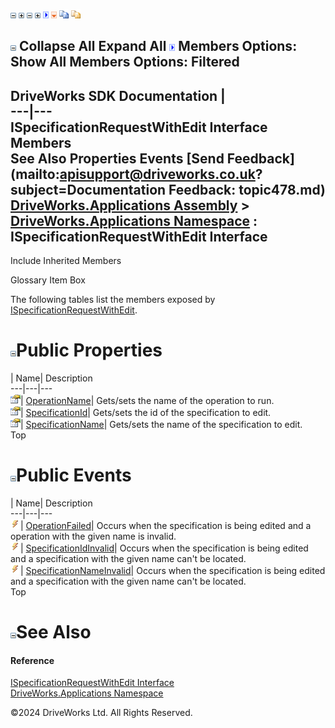 ![](dotnetimages/collapse.gif) ![](dotnetimages/expand.gif) ![](dotnetimages/collapse.gif) ![](dotnetimages/expand.gif) ![](dotnetimages/drpdown.gif) ![](dotnetimages/drpdown_orange.gif) ![](dotnetimages/copycode.gif) ![](dotnetimages/copycodeHighlight.gif)

![](dotnetimages/collapse.gif) Collapse All Expand All ![](dotnetimages/drpdown.gif) Members Options: Show All  Members Options: Filtered   
---  
DriveWorks SDK Documentation  |   
---|---  
ISpecificationRequestWithEdit Interface Members   
See Also Properties Events [Send Feedback](mailto:apisupport@driveworks.co.uk?subject=Documentation Feedback: topic478.md)  
[DriveWorks.Applications Assembly](topic13.md) > [DriveWorks.Applications Namespace](topic16.md) : ISpecificationRequestWithEdit Interface  
---  
  
Include Inherited Members    


Glossary Item Box

The following tables list the members exposed by [ISpecificationRequestWithEdit](topic478.md).

# ![](dotnetimages/collapse.gif)Public Properties

| Name| Description  
---|---|---  
![ Property](dotnetimages/Property.gif)| [OperationName](topic483.md)| Gets/sets the name of the operation to run.   
![ Property](dotnetimages/Property.gif)| [SpecificationId](topic484.md)| Gets/sets the id of the specification to edit.   
![ Property](dotnetimages/Property.gif)| [SpecificationName](topic485.md)| Gets/sets the name of the specification to edit.   
Top

# ![](dotnetimages/collapse.gif)Public Events

| Name| Description  
---|---|---  
![ Event](dotnetimages/Event.gif)| [OperationFailed](topic486.md)| Occurs when the specification is being edited and a operation with the given name is invalid.   
![ Event](dotnetimages/Event.gif)| [SpecificationIdInvalid](topic487.md)| Occurs when the specification is being edited and a specification with the given name can't be located.   
![ Event](dotnetimages/Event.gif)| [SpecificationNameInvalid](topic488.md)| Occurs when the specification is being edited and a specification with the given name can't be located.   
Top

# ![](dotnetimages/collapse.gif)See Also

#### Reference

[ISpecificationRequestWithEdit Interface](topic478.md)   
[DriveWorks.Applications Namespace](topic16.md)

©2024 DriveWorks Ltd. All Rights Reserved.
